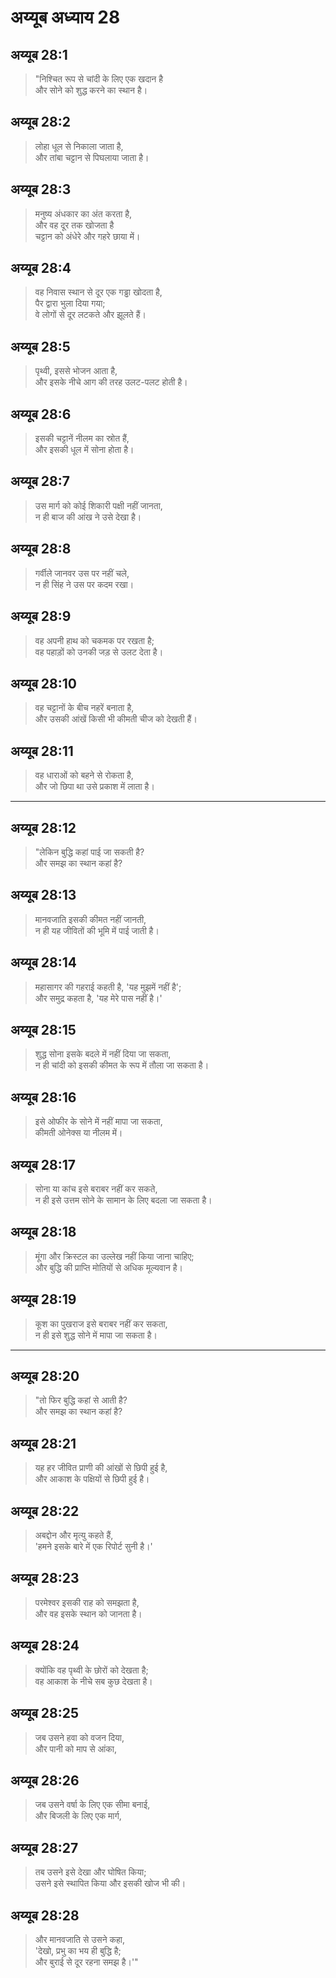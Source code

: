 # अय्यूब अध्याय 28

## अय्यूब 28:1

> "निश्चित रूप से चांदी के लिए एक खदान है  
> और सोने को शुद्ध करने का स्थान है।

## अय्यूब 28:2

> लोहा धूल से निकाला जाता है,  
> और तांबा चट्टान से पिघलाया जाता है।

## अय्यूब 28:3

> मनुष्य अंधकार का अंत करता है,  
> और वह दूर तक खोजता है  
> चट्टान को अंधेरे और गहरे छाया में।

## अय्यूब 28:4

> वह निवास स्थान से दूर एक गड्ढा खोदता है,  
> पैर द्वारा भुला दिया गया;  
> वे लोगों से दूर लटकते और झूलते हैं।

## अय्यूब 28:5

> पृथ्वी, इससे भोजन आता है,  
> और इसके नीचे आग की तरह उलट-पलट होती है।

## अय्यूब 28:6

> इसकी चट्टानें नीलम का स्रोत हैं,  
> और इसकी धूल में सोना होता है।

## अय्यूब 28:7

> उस मार्ग को कोई शिकारी पक्षी नहीं जानता,  
> न ही बाज की आंख ने उसे देखा है।

## अय्यूब 28:8

> गर्वीले जानवर उस पर नहीं चले,  
> न ही सिंह ने उस पर कदम रखा।

## अय्यूब 28:9

> वह अपनी हाथ को चकमक पर रखता है;  
> वह पहाड़ों को उनकी जड़ से उलट देता है।

## अय्यूब 28:10

> वह चट्टानों के बीच नहरें बनाता है,  
> और उसकी आंखें किसी भी कीमती चीज को देखती हैं।

## अय्यूब 28:11

> वह धाराओं को बहने से रोकता है,  
> और जो छिपा था उसे प्रकाश में लाता है।

---

## अय्यूब 28:12

> "लेकिन बुद्धि कहां पाई जा सकती है?  
> और समझ का स्थान कहां है?

## अय्यूब 28:13

> मानवजाति इसकी कीमत नहीं जानती,  
> न ही यह जीवितों की भूमि में पाई जाती है।

## अय्यूब 28:14

> महासागर की गहराई कहती है, 'यह मुझमें नहीं है';  
> और समुद्र कहता है, 'यह मेरे पास नहीं है।'

## अय्यूब 28:15

> शुद्ध सोना इसके बदले में नहीं दिया जा सकता,  
> न ही चांदी को इसकी कीमत के रूप में तौला जा सकता है।

## अय्यूब 28:16

> इसे ओफीर के सोने में नहीं मापा जा सकता,  
> कीमती ओनेक्स या नीलम में।

## अय्यूब 28:17

> सोना या कांच इसे बराबर नहीं कर सकते,  
> न ही इसे उत्तम सोने के सामान के लिए बदला जा सकता है।

## अय्यूब 28:18

> मूंगा और क्रिस्टल का उल्लेख नहीं किया जाना चाहिए;  
> और बुद्धि की प्राप्ति मोतियों से अधिक मूल्यवान है।

## अय्यूब 28:19

> कूश का पुखराज इसे बराबर नहीं कर सकता,  
> न ही इसे शुद्ध सोने में मापा जा सकता है।

---

## अय्यूब 28:20

> "तो फिर बुद्धि कहां से आती है?  
> और समझ का स्थान कहां है?

## अय्यूब 28:21

> यह हर जीवित प्राणी की आंखों से छिपी हुई है,  
> और आकाश के पक्षियों से छिपी हुई है।

## अय्यूब 28:22

> अबद्दोन और मृत्यु कहते हैं,  
> 'हमने इसके बारे में एक रिपोर्ट सुनी है।'

## अय्यूब 28:23

> परमेश्वर इसकी राह को समझता है,  
> और वह इसके स्थान को जानता है।

## अय्यूब 28:24

> क्योंकि वह पृथ्वी के छोरों को देखता है;  
> वह आकाश के नीचे सब कुछ देखता है।

## अय्यूब 28:25

> जब उसने हवा को वजन दिया,  
> और पानी को माप से आंका,

## अय्यूब 28:26

> जब उसने वर्षा के लिए एक सीमा बनाई,  
> और बिजली के लिए एक मार्ग,

## अय्यूब 28:27

> तब उसने इसे देखा और घोषित किया;  
> उसने इसे स्थापित किया और इसकी खोज भी की।

## अय्यूब 28:28

> और मानवजाति से उसने कहा,  
> 'देखो, प्रभु का भय ही बुद्धि है;  
> और बुराई से दूर रहना समझ है।'"
